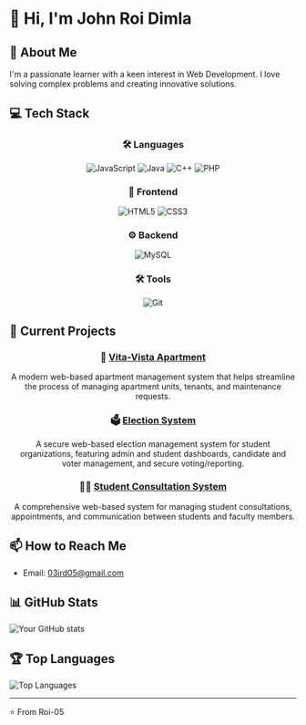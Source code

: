 # 👋 Hi, I'm John Roi Dimla

## 🚀 About Me
I'm a passionate learner with a keen interest in Web Development. I love solving complex problems and creating innovative solutions.

## 💻 Tech Stack
<div align="center">
  
### 🛠️ Languages
![JavaScript](https://img.shields.io/badge/JavaScript-F7DF1E?style=for-the-badge&logo=javascript&logoColor=black)
![Java](https://img.shields.io/badge/Java-ED8B00?style=for-the-badge&logo=java&logoColor=white)
![C++](https://img.shields.io/badge/C%2B%2B-00599C?style=for-the-badge&logo=c%2B%2B&logoColor=white)
![PHP](https://img.shields.io/badge/PHP-777BB4?style=for-the-badge&logo=php&logoColor=white)

### 🎨 Frontend
![HTML5](https://img.shields.io/badge/HTML5-E34F26?style=for-the-badge&logo=html5&logoColor=white)
![CSS3](https://img.shields.io/badge/CSS3-1572B6?style=for-the-badge&logo=css3&logoColor=white)

### ⚙️ Backend
![MySQL](https://img.shields.io/badge/MySQL-00000F?style=for-the-badge&logo=mysql&logoColor=white)

### 🛠️ Tools
![Git](https://img.shields.io/badge/Git-F05032?style=for-the-badge&logo=git&logoColor=white)
</div>

## 🌟 Current Projects
<div align="center">

### 🏢 [Vita-Vista Apartment](https://github.com/Roi-05/Vita-Vista-Apartment)
A modern web-based apartment management system that helps streamline the process of managing apartment units, tenants, and maintenance requests.

### 🗳️ [Election System](https://github.com/Roi-05/Election-System)
A secure web-based election management system for student organizations, featuring admin and student dashboards, candidate and voter management, and secure voting/reporting.

### 👨‍🏫 [Student Consultation System](https://github.com/Roi-05/Student-Consultation-System)
A comprehensive web-based system for managing student consultations, appointments, and communication between students and faculty members.
</div>

## 📫 How to Reach Me
- Email: 03jrd05@gmail.com

## 📊 GitHub Stats
![Your GitHub stats](https://github-readme-stats.vercel.app/api?username=Roi-05&show_icons=true&theme=radical)

## 🏆 Top Languages
![Top Languages](https://github-readme-stats.vercel.app/api/top-langs/?username=Roi-05&layout=compact&theme=radical)

---
⭐️ From Roi-05
